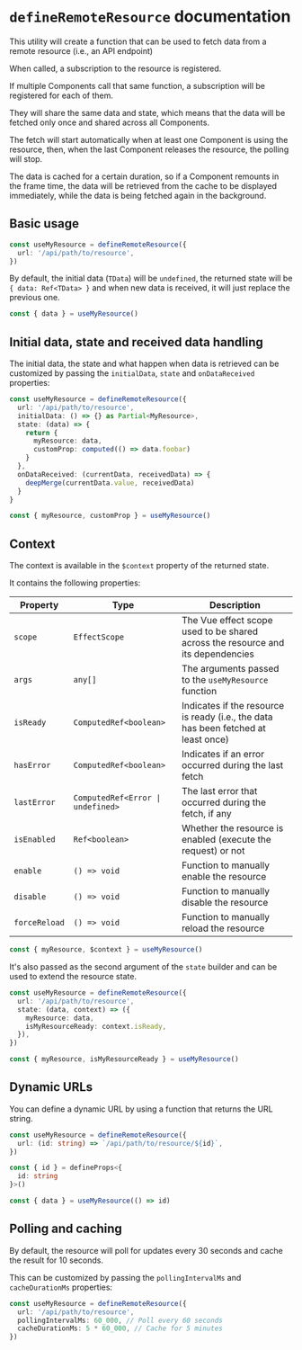 # `defineRemoteResource` documentation

This utility will create a function that can be used to fetch data from a remote resource (i.e., an API endpoint)

When called, a subscription to the resource is registered.

If multiple Components call that same function, a subscription will be registered for each of them.

They will share the same data and state, which means that the data will be fetched only once and shared across all Components.

The fetch will start automatically when at least one Component is using the resource, then, when the last Component releases the resource, the polling will stop.

The data is cached for a certain duration, so if a Component remounts in the frame time, the data will be retrieved from the cache to be displayed immediately, while the data is being fetched again in the background.

## Basic usage

```typescript
const useMyResource = defineRemoteResource({
  url: '/api/path/to/resource',
})
```

By default, the initial data (`TData`) will be `undefined`, the returned state will be `{ data: Ref<TData> }` and when new data is received, it will just replace the previous one.

```typescript
const { data } = useMyResource()
```

## Initial data, state and received data handling

The initial data, the state and what happen when data is retrieved can be customized by passing the `initialData`, `state` and `onDataReceived` properties:

```typescript
const useMyResource = defineRemoteResource({
  url: '/api/path/to/resource',
  initialData: () => {} as Partial<MyResource>,
  state: (data) => {
    return {
      myResource: data,
      customProp: computed(() => data.foobar)
    }
  },
  onDataReceived: (currentData, receivedData) => {
    deepMerge(currentData.value, receivedData)
  }
}

const { myResource, customProp } = useMyResource()
```

## Context

The context is available in the `$context` property of the returned state.

It contains the following properties:

| Property      | Type                              | Description                                                                        |
| ------------- | --------------------------------- | ---------------------------------------------------------------------------------- |
| `scope`       | `EffectScope`                     | The Vue effect scope used to be shared across the resource and its dependencies    |
| `args`        | `any[]`                           | The arguments passed to the `useMyResource` function                               |
| `isReady`     | `ComputedRef<boolean>`            | Indicates if the resource is ready (i.e., the data has been fetched at least once) |
| `hasError`    | `ComputedRef<boolean>`            | Indicates if an error occurred during the last fetch                               |
| `lastError`   | `ComputedRef<Error \| undefined>` | The last error that occurred during the fetch, if any                              |
| `isEnabled`   | `Ref<boolean>`                    | Whether the resource is enabled (execute the request) or not                       |
| `enable`      | `() => void`                      | Function to manually enable the resource                                           |
| `disable`     | `() => void`                      | Function to manually disable the resource                                          |
| `forceReload` | `() => void`                      | Function to manually reload the resource                                           |

```typescript
const { myResource, $context } = useMyResource()
```

It's also passed as the second argument of the `state` builder and can be used to extend the resource state.

```typescript
const useMyResource = defineRemoteResource({
  url: '/api/path/to/resource',
  state: (data, context) => ({
    myResource: data,
    isMyResourceReady: context.isReady,
  }),
})

const { myResource, isMyResourceReady } = useMyResource()
```

## Dynamic URLs

You can define a dynamic URL by using a function that returns the URL string.

```typescript
const useMyResource = defineRemoteResource({
  url: (id: string) => `/api/path/to/resource/${id}`,
})

const { id } = defineProps<{
  id: string
}>()

const { data } = useMyResource(() => id)
```

## Polling and caching

By default, the resource will poll for updates every 30 seconds and cache the result for 10 seconds.

This can be customized by passing the `pollingIntervalMs` and `cacheDurationMs` properties:

```typescript
const useMyResource = defineRemoteResource({
  url: '/api/path/to/resource',
  pollingIntervalMs: 60_000, // Poll every 60 seconds
  cacheDurationMs: 5 * 60_000, // Cache for 5 minutes
})
```
